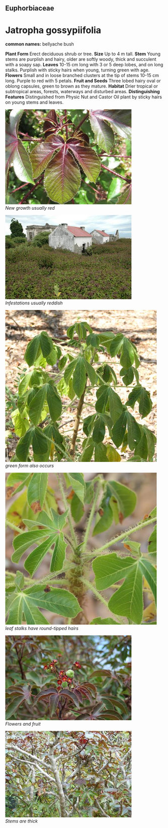 ## Euphorbiaceae
# Jatropha gossypiifolia
**common names:** bellyache bush

**Plant Form** Erect deciduous shrub or tree. **Size** Up to 4 m tall. **Stem** Young stems are purplish and hairy, older are softly woody, thick and succulent with a soapy sap. **Leaves** 10-15 cm long with 3 or 5 deep lobes, and on long stalks. Purplish with sticky hairs when young, turning green with age. **Flowers** Small and in loose branched clusters at the tip of stems 10-15 cm long. Purple to red with 5 petals. **Fruit and Seeds** Three lobed hairy oval or oblong capsules, green to brown as they mature. **Habitat** Drier tropical or subtropical areas, forests, waterways and disturbed areas. **Distinguishing Features** Distinguished from Physic Nut and Castor Oil plant by sticky hairs on young stems and leaves.


![New growth usually red](54809_IMG_0025.jpg)  
 *New growth usually red* 

![Infestations usually reddish](54496_DSC_0080.jpg)  
 *Infestations usually reddish* 

![green form also occurs](96218_P1178338.jpg)  
 *green form also occurs* 

![leaf stalks have round-tipped hairs](96209_P1178329.jpg)  
 *leaf stalks have round-tipped hairs* 

![Flowers and fruit](60986_Jatropha_gossypiifolia_Jatropha_flwr_fruit_best_LBeames.jpg)  
 *Flowers and fruit* 

![Stems are thick](55366_OCT.jpg)  
 *Stems are thick* 

